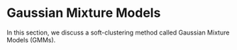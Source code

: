 # Gaussian Mixture Models

In this section, we discuss a soft-clustering method called Gaussian Mixture Models (GMMs).